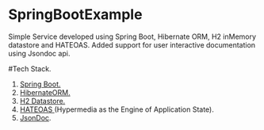 # SpringBootExample
Simple Service developed using Spring Boot, Hibernate ORM, H2 inMemory datastore and HATEOAS. 
Added support for user interactive documentation using Jsondoc api.

#Tech Stack.
  1. <a href="http://projects.spring.io/spring-boot/">Spring Boot.</a>
  2. <a href="http://hibernate.org/orm/" >HibernateORM. </a>
  3. <a href="http://www.h2database.com/html/main.html">H2 Datastore.</a>
  4. <a href="https://spring.io/understanding/HATEOAS">HATEOAS </a> (Hypermedia as the Engine of Application State).
  5. <a href="http://jsondoc.org/" >JsonDoc</a>.
